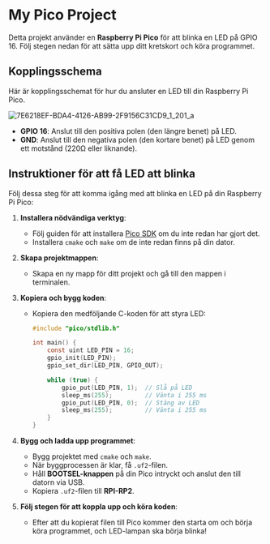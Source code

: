 # My Pico Project

Detta projekt använder en **Raspberry Pi Pico** för att blinka en LED på GPIO 16. Följ stegen nedan för att sätta upp ditt kretskort och köra programmet.

## Kopplingsschema

Här är kopplingsschemat för hur du ansluter en LED till din Raspberry Pi Pico.

![7E6218EF-BDA4-4126-AB99-2F9156C31CD9_1_201_a](https://github.com/user-attachments/assets/6979fdb4-2026-4228-b990-0dbeaa7d2619)


- **GPIO 16**: Anslut till den positiva polen (den längre benet) på LED.
- **GND**: Anslut till den negativa polen (den kortare benet) på LED genom ett motstånd (220Ω eller liknande).

## Instruktioner för att få LED att blinka

Följ dessa steg för att komma igång med att blinka en LED på din Raspberry Pi Pico:

1. **Installera nödvändiga verktyg**:
   - Följ guiden för att installera [Pico SDK](https://github.com/raspberrypi/pico-sdk) om du inte redan har gjort det.
   - Installera `cmake` och `make` om de inte redan finns på din dator.

2. **Skapa projektmappen**:
   - Skapa en ny mapp för ditt projekt och gå till den mappen i terminalen.

3. **Kopiera och bygg koden**:
   - Kopiera den medföljande C-koden för att styra LED:
     ```c
     #include "pico/stdlib.h"

     int main() {
         const uint LED_PIN = 16;
         gpio_init(LED_PIN);
         gpio_set_dir(LED_PIN, GPIO_OUT);

         while (true) {
             gpio_put(LED_PIN, 1);  // Slå på LED
             sleep_ms(255);         // Vänta i 255 ms
             gpio_put(LED_PIN, 0);  // Stäng av LED
             sleep_ms(255);         // Vänta i 255 ms
         }
     }
     ```

4. **Bygg och ladda upp programmet**:
   - Bygg projektet med `cmake` och `make`.
   - När byggprocessen är klar, få `.uf2`-filen.
   - Håll **BOOTSEL-knappen** på din Pico intryckt och anslut den till datorn via USB.
   - Kopiera `.uf2`-filen till **RPI-RP2**.

5. **Följ stegen för att koppla upp och köra koden**:
   - Efter att du kopierat filen till Pico kommer den starta om och börja köra programmet, och LED-lampan ska börja blinka!

